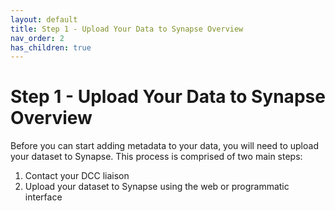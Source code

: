 ```yaml
---
layout: default
title: Step 1 - Upload Your Data to Synapse Overview
nav_order: 2
has_children: true
---
```


# Step 1 - Upload Your Data to Synapse Overview

Before you can start adding metadata to your data, you will need to upload your dataset to Synapse. This process is comprised of two main steps:

1. Contact your DCC liaison
2. Upload your dataset to Synapse using the web or programmatic interface

